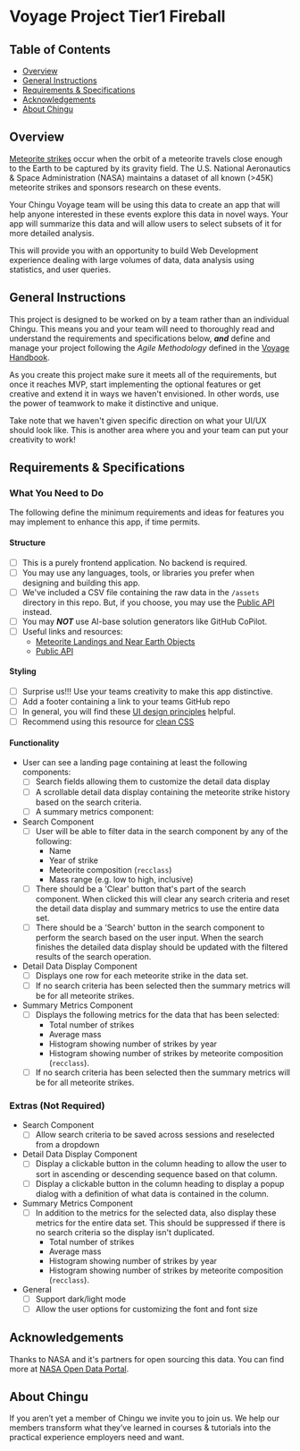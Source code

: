 # Voyage Project Tier1 Fireball

## Table of Contents

* [Overview](#overview)
* [General Instructions](#general-instructions)
* [Requirements & Specifications](#requirements-specifications)
* [Acknowledgements](#acknowledgements)
* [About Chingu](#about-chingu)

## Overview

[Meteorite strikes](https://rpubs.com/ag1712/1059267) occur when the orbit of a 
meteorite travels close enough to the Earth to be captured by its gravity field. 
The U.S. National Aeronautics & Space Administration 
(NASA) maintains a dataset of all known (>45K) meteorite strikes and sponsors research 
on these events.

Your Chingu Voyage team will be using this data to create an app that will help 
anyone interested in these events explore this data in novel ways. Your app will
summarize this data and will allow users to select subsets of it for more
detailed analysis.

This will provide you with an opportunity to build Web Development experience
dealing with large volumes of data, data analysis using statistics, and user
queries.

## General Instructions

This project is designed to be worked on by a team rather than an individual
Chingu. This means you and your team will need to thoroughly read and
understand the requirements and specifications below, **_and_** define and
manage your project following the _Agile Methodology_ defined in the
[Voyage Handbook](https://chingucohorts.notion.site/Voyage-Guide-1e528dcbf1d241c9a93b4627f6f1c809).

As you create this project make sure it meets all of the requirements, but once
it reaches MVP, start implementing the optional features or get creative and
extend it in ways we haven't envisioned. In other words, use the power of
teamwork to make it distinctive and unique.

Take note that we haven't given specific direction on what your UI/UX should
look like. This is another area where you and your team can put your creativity 
to work! 

## Requirements & Specifications

### What You Need to Do

The following define the minimum requirements and ideas for features you may
implement to enhance this app, if time permits.

#### Structure

- [ ] This is a purely frontend application. No backend is required. 
- [ ] You may use any languages, tools, or libraries you prefer when designing and building this app. 
- [ ] We've included a CSV file containing the raw data in the `/assets` directory in this repo. But, if you choose, you may use the [Public API](https://data.nasa.gov/resource/gh4g-9sfh.json) instead.
- [ ] You may **_NOT_** use AI-base solution generators like GitHub CoPilot.
- [ ] Useful links and resources:
    - [Meteorite Landings and Near Earth Objects](https://rpubs.com/ag1712/1059267)
    - [Public API](https://data.nasa.gov/resource/gh4g-9sfh.json)

#### Styling

- [ ] Surprise us!!! Use your teams creativity to make this app distinctive.
- [ ] Add a footer containing a link to your teams GitHub repo
- [ ] In general, you will find these [UI design principles](https://www.justinmind.com/ui-design/principles) helpful.
- [ ] Recommend using this resource for [clean CSS](https://www.devbridge.com/articles/implementing-clean-css-bem-method/)

#### Functionality

-   User can see a landing page containing at least the following components:
    - [ ] Search fields allowing them to customize the detail data display
    - [ ] A scrollable detail data display containing the meteorite strike history based on the search criteria. 
    - [ ] A summary metrics component:   

- Search Component
    - [ ] User will be able to filter data in the search component by any of the following:
        - Name
        - Year of strike
        - Meteorite composition (`recclass`)
        - Mass range (e.g. low to high, inclusive)
    - [ ] There should be a 'Clear' button that's part of the search component. When clicked this will clear any search criteria and reset the detail data display and summary metrics to use the entire data set.
    - [ ] There should be a 'Search' button in the search component to perform the search based on the user input. When the search finishes the detailed data display should be updated with the filtered results of the search operation.

- Detail Data Display Component
    - [ ] Displays one row for each meteorite strike in the data set.
    - [ ] If no search criteria has been selected then the summary metrics will be for all meteorite strikes.

- Summary Metrics Component
    - [ ] Displays the following metrics for the data that has been selected:
        - Total number of strikes
        - Average mass
        - Histogram showing number of strikes by year
        - Histogram showing number of strikes by meteorite composition (`recclass`).
    - [ ] If no search criteria has been selected then the summary metrics will be for all meteorite strikes.
    
### Extras (Not Required)

-   Search Component
    - [ ] Allow search criteria to be saved across sessions and reselected from a dropdown
-   Detail Data Display Component
    - [ ] Display a clickable button in the column heading to allow the user to sort in ascending or descending sequence based on that column.
    - [ ] Display a clickable button in the column heading to display a popup dialog with a definition of what data is contained in the column.
-   Summary Metrics Component
    - [ ] In addition to the metrics for the selected data, also display these metrics for the entire data set. This should be suppressed if there is no search criteria so the display isn't duplicated.
       - Total number of strikes
       - Average mass
       - Histogram showing number of strikes by year
       - Histogram showing number of strikes by meteorite composition (`recclass`). 
-   General
    - [ ] Support dark/light mode
    - [ ] Allow the user options for customizing the font and font size

## Acknowledgements

Thanks to NASA and it's partners for open sourcing this data. You can find more
at [NASA Open Data Portal](https://data.nasa.gov/). 

## About Chingu

If you aren’t yet a member of Chingu we invite you to join us. We help our 
members transform what they’ve learned in courses & tutorials into the 
practical experience employers need and want.